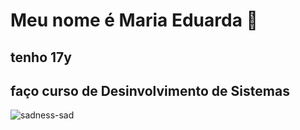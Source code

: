 # Meu nome é Maria Eduarda :smiling_face_with_three_hearts:
## tenho 17y
## faço curso de Desinvolvimento de Sistemas
![sadness-sad](https://user-images.githubusercontent.com/113522982/191006175-787cf290-84e9-49cb-8fa1-a4d67d787062.gif)
